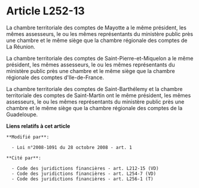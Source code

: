 # Article L252-13

La chambre territoriale des comptes de Mayotte a le même président, les mêmes assesseurs, le ou les mêmes représentants du
ministère public près une chambre et le même siège que la chambre régionale des comptes de La Réunion.

La chambre territoriale des comptes de Saint-Pierre-et-Miquelon a le même président, les mêmes assesseurs, le ou les mêmes
représentants du ministère public près une chambre et le même siège que la chambre régionale des comptes d'Ile-de-France.

La chambre territoriale des comptes de Saint-Barthélemy et la chambre territoriale des comptes de Saint-Martin ont le même
président, les mêmes assesseurs, le ou les mêmes représentants du ministère public près une chambre et le même siège que la
chambre régionale des comptes de la Guadeloupe.

**Liens relatifs à cet article**

	**Modifié par**:

	  - Loi n°2008-1091 du 28 octobre 2008 - art. 1

	**Cité par**:

	  - Code des juridictions financières - art. L212-15 (VD)
	  - Code des juridictions financières - art. L254-7 (VD)
	  - Code des juridictions financières - art. L256-1 (T)
